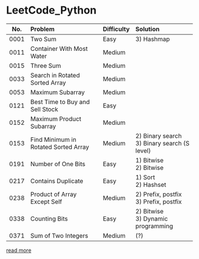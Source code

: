 # LeetCode_Python

| No.  | Problem  | Difficulty | Solution  |
| ----- |:----- |:----- |:----- |
| 0001 | Two Sum | Easy | 3) Hashmap |
| 0011 | Container With Most Water | Medium |  |
| 0015 | Three Sum | Medium |  |
| 0033 | Search in Rotated Sorted Array | Medium |  |
| 0053 | Maximum Subarray | Medium |  |
| 0121 | Best Time to Buy and Sell Stock | Easy |  |
| 0152 | Maximum Product Subarray | Medium |  |
| 0153 | Find Minimum in Rotated Sorted Array | Medium | 2) Binary search <br> 3) Binary search (S level) |
| 0191 | Number of One Bits | Easy | 1) Bitwise <br> 2) Bitwise |
| 0217 | Contains Duplicate | Easy | 1) Sort <br> 2) Hashset |
| 0238 | Product of Array Except Self | Medium | 2) Prefix, postfix <br> 3) Prefix, postfix |
| 0338 | Counting Bits | Easy | 2) Bitwise <br> 3) Dynamic programming |
| 0371 | Sum of Two Integers | Medium | (?) |

[read more](https://hackmd.io/HNTS1fpvRtqjpGlUiQEV3g)